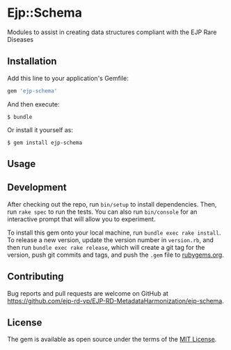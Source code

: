 # Ejp::Schema

Modules to assist in creating data structures compliant with the EJP Rare Diseases

## Installation

Add this line to your application's Gemfile:

```ruby
gem 'ejp-schema'
```

And then execute:

    $ bundle

Or install it yourself as:

    $ gem install ejp-schema

## Usage



## Development

After checking out the repo, run `bin/setup` to install dependencies. Then, run `rake spec` to run the tests. You can also run `bin/console` for an interactive prompt that will allow you to experiment.

To install this gem onto your local machine, run `bundle exec rake install`. To release a new version, update the version number in `version.rb`, and then run `bundle exec rake release`, which will create a git tag for the version, push git commits and tags, and push the `.gem` file to [rubygems.org](https://rubygems.org).

## Contributing

Bug reports and pull requests are welcome on GitHub at https://github.com/ejp-rd-vp/EJP-RD-MetadataHarmonization/ejp-schema.

## License

The gem is available as open source under the terms of the [MIT License](https://opensource.org/licenses/MIT).
